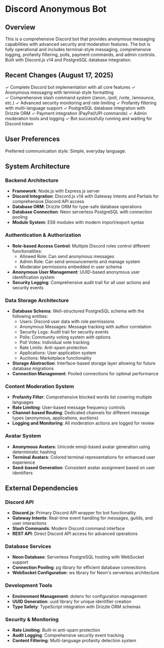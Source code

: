 # Discord Anonymous Bot

## Overview

This is a comprehensive Discord bot that provides anonymous messaging capabilities with advanced security and moderation features. The bot is fully operational and includes terminal-style messaging, comprehensive logging, profanity filtering, polls, payment commands, and admin controls. Built with Discord.js v14 and PostgreSQL database integration.

## Recent Changes (August 17, 2025)

✓ Complete Discord bot implementation with all core features
✓ Anonymous messaging with terminal-style formatting  
✓ Comprehensive slash command system (/anon, /poll, /vote, /announce, etc.)
✓ Advanced security monitoring and rate limiting
✓ Profanity filtering with multi-language support
✓ PostgreSQL database integration with Drizzle ORM
✓ Payment integration (PayPal/UPI commands)
✓ Admin moderation tools and logging
✓ Bot successfully running and waiting for Discord token

## User Preferences

Preferred communication style: Simple, everyday language.

## System Architecture

### Backend Architecture
- **Framework**: Node.js with Express.js server
- **Discord Integration**: Discord.js v14 with Gateway Intents and Partials for comprehensive Discord API access
- **Database ORM**: Drizzle ORM for type-safe database operations
- **Database Connection**: Neon serverless PostgreSQL with connection pooling
- **Module System**: ES6 modules with modern import/export syntax

### Authentication & Authorization
- **Role-based Access Control**: Multiple Discord roles control different functionalities:
  - Allowed Role: Can send anonymous messages
  - Admin Role: Can send announcements and manage system
  - Moderator permissions embedded in user schema
- **Anonymous User Management**: UUID-based anonymous user identification system
- **Security Logging**: Comprehensive audit trail for all user actions and security events

### Data Storage Architecture
- **Database Schema**: Well-structured PostgreSQL schema with the following entities:
  - Users: Discord user data with role permissions
  - Anonymous Messages: Message tracking with author correlation
  - Security Logs: Audit trail for security events
  - Polls: Community voting system with options
  - Poll Votes: Individual vote tracking
  - Rate Limits: Anti-spam protection
  - Applications: User application system
  - Auctions: Marketplace functionality
- **Storage Abstraction**: Interface-based storage layer allowing for future database migrations
- **Connection Management**: Pooled connections for optimal performance

### Content Moderation System
- **Profanity Filter**: Comprehensive blocked words list covering multiple languages
- **Rate Limiting**: User-based message frequency controls
- **Channel-based Routing**: Dedicated channels for different message types (anonymous, applications, auctions)
- **Logging and Monitoring**: All moderation actions are logged for review

### Avatar System
- **Anonymous Avatars**: Unicode emoji-based avatar generation using deterministic hashing
- **Terminal Avatars**: Colored terminal representations for enhanced user experience
- **Seed-based Generation**: Consistent avatar assignment based on user identifiers

## External Dependencies

### Discord API
- **Discord.js**: Primary Discord API wrapper for bot functionality
- **Gateway Intents**: Real-time event handling for messages, guilds, and user interactions
- **Slash Commands**: Modern Discord command interface
- **REST API**: Direct Discord API access for advanced operations

### Database Services
- **Neon Database**: Serverless PostgreSQL hosting with WebSocket support
- **Connection Pooling**: pg library for efficient database connections
- **WebSocket Configuration**: ws library for Neon's serverless architecture

### Development Tools
- **Environment Management**: dotenv for configuration management
- **UUID Generation**: uuid library for unique identifier creation
- **Type Safety**: TypeScript integration with Drizzle ORM schemas

### Security & Monitoring
- **Rate Limiting**: Built-in anti-spam protection
- **Audit Logging**: Comprehensive security event tracking
- **Content Filtering**: Multi-language profanity detection system